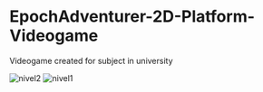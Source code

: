 # EpochAdventurer-2D-Platform-Videogame
Videogame created for subject in university

![nivel2](https://github.com/user-attachments/assets/9c4dba8a-13e2-4068-8170-671b5f242aac)
![nivel1](https://github.com/user-attachments/assets/3f74b6a3-9edd-41f3-877e-af8b41af2692)
